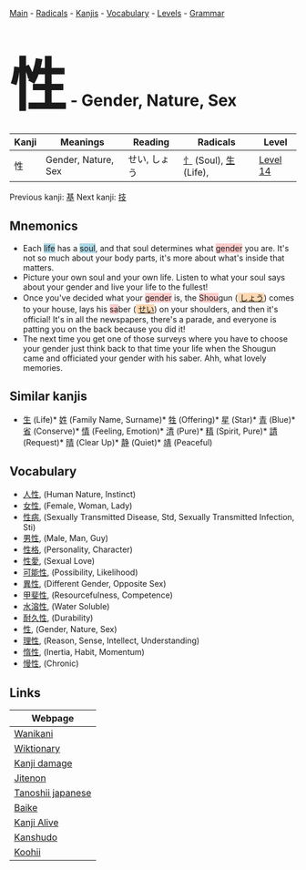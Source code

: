 <style> bigfont {font-size: 100px}</style>
[Main](../index.md) -
[Radicals](../radicals.md) -
[Kanjis](../kanjis.md) -
[Vocabulary](../vocabulary.md) -
[Levels](../levels.md) -
[Grammar](../grammar.md)
# <bigfont> 性</bigfont> - Gender, Nature, Sex 

| Kanji | Meanings | Reading | Radicals | Level |
| --- | --- | --- | --- | --- |
| 性 | Gender, Nature, Sex | せい, しょう | [忄](../radicals/忄.md) (Soul), [生](../radicals/生.md) (Life),  | [Level 14](../levels/wk_level14.md) |

Previous kanji: [基](基.md) Next kanji: [技](技.md) 

## Mnemonics
 * Each <span style="background-color:#ADD8E6"> life</span> has a <span style="background-color:#ADD8E6"> soul</span>, and that soul determines what <span style="background-color:#ffcccb"> gender</span> you are. It's not so much about your body parts, it's more about what's inside that matters.
* Picture your own soul and your own life. Listen to what your soul says about your gender and live your life to the fullest!
* Once you've decided what your <span style="background-color:#ffcccb"> gender</span> is, the <span style="background-color:#ffcccb"> Shou</span>gun (<span style="background-color:#fed8b1"> [しょう](https://jisho.org/search/しょう)</span>) comes to your house, lays his <span style="background-color:#ffcccb"> sa</span>ber (<span style="background-color:#fed8b1"> [せい](https://jisho.org/search/せい)</span>) on your shoulders, and then it's official! It's in all the newspapers, there's a parade, and everyone is patting you on the back because you did it!
* The next time you get one of those surveys where you have to choose your gender just think back to that time your life when the Shougun came and officiated your gender with his saber. Ahh, what lovely memories.


## Similar kanjis
 * [生](生.md) (Life)* [姓](姓.md) (Family Name, Surname)* [牲](牲.md) (Offering)* [星](星.md) (Star)* [青](青.md) (Blue)* [省](省.md) (Conserve)* [情](情.md) (Feeling, Emotion)* [清](清.md) (Pure)* [精](精.md) (Spirit, Pure)* [請](請.md) (Request)* [晴](晴.md) (Clear Up)* [静](静.md) (Quiet)* [靖](靖.md) (Peaceful)


## Vocabulary
 * [人性](../vocabulary/性.md), (Human Nature, Instinct)
* [女性](../vocabulary/性.md), (Female, Woman, Lady)
* [性病](../vocabulary/性.md), (Sexually Transmitted Disease, Std, Sexually Transmitted Infection, Sti)
* [男性](../vocabulary/性.md), (Male, Man, Guy)
* [性格](../vocabulary/性.md), (Personality, Character)
* [性愛](../vocabulary/性.md), (Sexual Love)
* [可能性](../vocabulary/性.md), (Possibility, Likelihood)
* [異性](../vocabulary/性.md), (Different Gender, Opposite Sex)
* [甲斐性](../vocabulary/性.md), (Resourcefulness, Competence)
* [水溶性](../vocabulary/性.md), (Water Soluble)
* [耐久性](../vocabulary/性.md), (Durability)
* [性](../vocabulary/性.md), (Gender, Nature, Sex)
* [理性](../vocabulary/性.md), (Reason, Sense, Intellect, Understanding)
* [惰性](../vocabulary/性.md), (Inertia, Habit, Momentum)
* [慢性](../vocabulary/性.md), (Chronic)



## Links 

| Webpage |
| --- |
| [Wanikani          ](https://www.wanikani.com/kanji/性) |
| [Wiktionary        ](https://en.wiktionary.org/wiki/性) |
| [Kanji damage      ](http://www.kanjidamage.com/kanji/search?utf8=✓&q=性) |
| [Jitenon           ](https://jitenon.com/kanji/性) |
| [Tanoshii japanese ](https://www.tanoshiijapanese.com/dictionary/kanji.cfm?k=性) |
| [Baike             ](https://baike.baidu.com/item/性) |
| [Kanji Alive       ](https://app.kanjialive.com/性) |
| [Kanshudo          ](https://www.kanshudo.com/searchmn?q=性) |
| [Koohii            ](https://kanji.koohii.com/study/kanji/性) |
